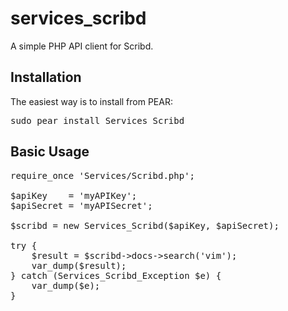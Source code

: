 services_scribd
=========================

A simple PHP API client for Scribd.

Installation
------------
The easiest way is to install from PEAR:
<pre>
sudo pear install Services_Scribd
</pre>

Basic Usage
-----------

<pre>
require_once 'Services/Scribd.php';

$apiKey    = 'myAPIKey';
$apiSecret = 'myAPISecret';

$scribd = new Services_Scribd($apiKey, $apiSecret);

try {
    $result = $scribd->docs->search('vim');
    var_dump($result);
} catch (Services_Scribd_Exception $e) {
    var_dump($e);
}
</pre>
